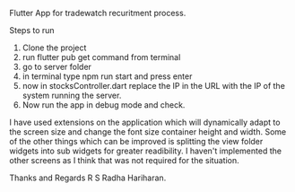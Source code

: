 Flutter App for tradewatch recuritment process.

Steps to run
1. Clone the project
2. run flutter pub get command from terminal
3. go to server folder
4. in terminal type npm run start and press enter
5. now in stocksController.dart replace the IP in the URL with the IP of the system running the server.
6. Now run the app in debug mode and check.



I have used extensions on the application which will dynamically adapt to the screen size and change the font size container height and width.
Some of the other things which can be improved is splitting the view folder widgets into sub widgets for greater readibility. I haven't implemented the other screens as I think that was not required for the situation.

Thanks and Regards
R S Radha Hariharan.
